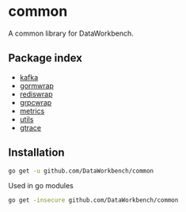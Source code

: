 # common

A common library for DataWorkbench.

## Package index
- [kafka](kafka/README.md)
- [gormwrap](gormwrap)
- [rediswrap](rediswrap)
- [grpcwrap](grpcwrap)
- [metrics](metrics)
- [utils](utils)
- [gtrace](gtrace)

## Installation

```bash
go get -u github.com/DataWorkbench/common
```
Used in go modules
```bash
go get -insecure github.com/DataWorkbench/common
```




